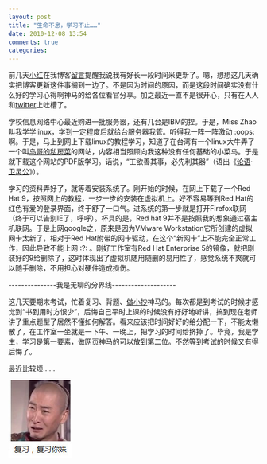 ```yaml
---
layout: post
title: "生命不息，学习不止……"
date: 2010-12-08 13:54
comments: true
categories: 
---
```

前几天<a href="http://linfcstmr.net/blog/index.php" target="_blank">小红</a>在我博客<a href="http://glowface.net/massage-board#comment-51" target="_blank">留言</a>提醒我说我有好长一段时间米更新了。嗯，想想这几天确实把博客更新这件事搁到一边了。不是因为时间的原因，而是这段时间确实没有什么好的学习心得啊神马的给各位看官分享。加之最近一直不是很开心，只有在人人和<a href="http://twitter.com/#!/glow_chiang" target="_blank">twitter</a>上吐槽了。

学校信息网络中心最近购进一批服务器，还有几台是IBM的捏。于是，Miss Zhao叫我学学linux，学到一定程度后就给台服务器我管。听得我一阵一阵激动 :oops: 啊。于是，马上到网上下载linux的教程学习，知道了在台湾有一个linux大牛弄了一个叫<a href="http://linux.vbird.org/" target="_blank">鸟哥的私房菜</a>的网站，内容相当照顾向我这种没有任何基础的小菜鸟。于是就下载这个网站的PDF版学习。话说，“工欲善其事，必先利其器”（语出《<a href="http://baike.baidu.com/view/19183.htm">论语</a>·<a href="http://baike.baidu.com/view/1154279.htm">卫灵公</a>》）。<!--more-->

学习的资料弄好了，就等着安装系统了。刚开始的时候，在网上下载了一个Red Hat 9，按照网上的教程，一步一步的安装在虚拟机上。好不容易等到Red Hat的红色有爱的登录界面，终于舒了一口气。进系统的第一步就是打开Firefox联网（终于可以告别IE了，呼呼）。杯具的是，Red hat 9并不是按照我的想象通过宿主机联网。于是上网google之，原来是因为VMware Workstation它所创建的虚拟网卡太新了，相对于Red Hat附带的网卡驱动，在这个“新网卡”上不能完全正常工作，因此导致不能上网 :?: 。刚好工作室有Red Hat Enterprise 5的镜像，就把刚装好的9给删除了，这时体现出了虚拟机随用随删的易用性了，感觉系统不爽就可以随手删除，不用担心对硬件造成损伤。

---------------我是无聊的分界线--------------------

这几天要期末考试，忙着复习、背题、<a href="http://glowface.net/2010/06/cheat/" target="_blank">做小抄</a>神马的。每次都是到考试的时候才感觉到“书到用时方恨少”，后悔自己平时上课的时候没有好好地听讲，搞到现在老师讲了重点题型了居然不懂如何解答。看来应该把时间好好的给分配一下，不能太懒散了，在工作室一坐就是一下午、一晚上，把学习的时间给挤掉了。毕竟，我是学生，学习是第一要素，做网页神马的可以放到第二位。不然等到考试的时候又有得后悔了。

最近比较烦……

<a href="/static/images/2010/12/http_imgload.jpg"><img src="/static/images/2010/12/http_imgload.jpg" alt="" title="http_imgload" width="129" height="156" class="alignnone size-full wp-image-142077" /></a>